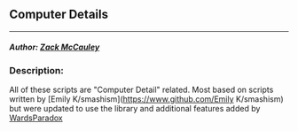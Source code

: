 ## Computer Details
---
##### Author: [Zack McCauley](https://www.github.com/WardsParadox)

### Description:
All of these scripts are "Computer Detail" related. Most based on scripts written by [Emily K/smashism](https://www.github.com/Emily K/smashism) but were updated to use the library and additional features added by [WardsParadox](https://www.github.com/WardsParadox)
